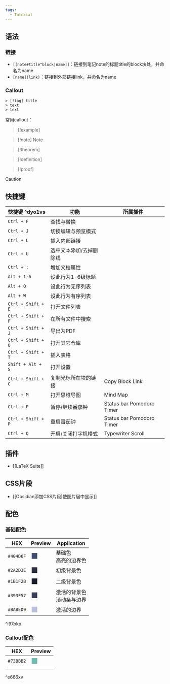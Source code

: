 ```yaml
---
tags:
  - Tutorial
---
```

## 语法
### 链接
- `[[note#title^block|name]]`：链接到笔记note的标题title的block块处，并命名为name
- `[name](link)`：链接到外部链接link，并命名为name
### Callout
```
> [!tag] title
> text
> text
```
常用callout：
> [!example] 

> [!note] Note

> [!theorem] 

> [!definition] 

> [!proof] 

> [!caution] 
## 快捷键

| 快捷键 ^dyo1vs        | 功能           | 所属插件                      |
| ------------------ | ------------ | ------------------------- |
| `Ctrl + F`         | 查找与替换        |                           |
| `Ctrl + J`         | 切换编辑与预览模式    |                           |
| `Ctrl + L`         | 插入内部链接       |                           |
| `Ctrl + U`         | 选中文本添加/去掉删除线 |                           |
| `Ctrl + ;`         | 增加文档属性       |                           |
| `Alt + 1-6`        | 设此行为1-6级标题   |                           |
| `Alt + Q`          | 设此行为无序列表     |                           |
| `Alt + W`          | 设此行为有序列表     |                           |
| `Ctrl + Shift + E` | 打开文件列表       |                           |
| `Ctrl + Shift + F` | 在所有文件中搜索     |                           |
| `Ctrl + Shift + J` | 导出为PDF       |                           |
| `Ctrl + Shift + O` | 打开其它仓库       |                           |
| `Ctrl + Shift + T` | 插入表格         |                           |
| `Shift + Alt + S`  | 打开设置         |                           |
| `Ctrl + Shift + C` | 复制光标所在块的链接   | Copy Block Link           |
| `Ctrl + M`         | 打开思维导图       | Mind Map                  |
| `Ctrl + P`         | 暂停/继续番茄钟     | Status bar Pomodoro Timer |
| `Ctrl + Shift + P` | 重启番茄钟        | Status bar Pomodoro Timer |
| `Ctrl + Q`         | 开启/关闭打字机模式   | Typewriter Scroll         |
## 插件
- [[LaTeX Suite]]
## CSS片段
- [[Obsidian添加CSS片段|使图片居中显示]]
## 配色
### 基础配色

| HEX       | Preview                             | Application      |
| --------- | ----------------------------------- | ---------------- |
| `#404D6F` | <font size=5 color=#404D6F>■</font> | 基础色<br>高亮的边界色    |
| `#2A2D3E` | <font size=5 color=#2A2D3E>■</font> | 初级背景色            |
| `#1B1F2B` | <font size=5 color=#1B1F2B>■</font> | 二级背景色            |
| `#393F57` | <font size=5 color=#393F57>■</font> | 激活的背景色<br>滚动条与边界 |
| `#BABED9` | <font size=5 color=#BABED9>■</font> | 激活的边界            |
^i97pkp

### Callout配色

| HEX       | Preview                             |
| --------- | ----------------------------------- |
| `#73BBB2` | <font size=5 color=#73bbb2>■</font> |
|           |                                     |
^e666xv
